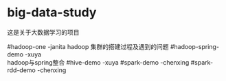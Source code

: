 # big-data-study
这是关于大数据学习的项目


#hadoop-one -janita hadoop
集群的搭建过程及遇到的问题
#hadoop-spring-demo -xuya   
hadoop与spring整合
#hive-demo -xuya
#spark-demo -chenxing
#spark-rdd-demo -chenxing
